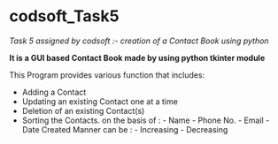 # codsoft_Task5
_Task 5 assigned by codsoft :- creation of a Contact Book using python_

**It is a GUI based Contact Book made by using python tkinter module**

This Program provides various function that includes: 
  -  Adding a Contact
  -  Updating an existing Contact one at a time
  -  Deletion of an existing Contact(s)
  -  Sorting the Contacts.
    on the basis of :
    - Name
    - Phone No.
    - Email
    - Date Created
    Manner can be :
    - Increasing 
    - Decreasing
